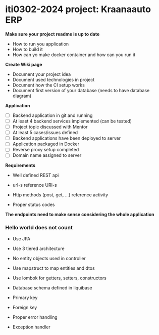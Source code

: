 # iti0302-2024 project: Kraanaauto ERP

**Make sure your project readme is up to date**

- How to run you application
- How to build it
- How can yo make docker container and how can you run it


**Create Wiki page**

- Document your project idea
- Document used technologies in project
- Document how the CI setup works
- Document first version of your database (needs to have database diagram)

**Application**

- [ ] Backend application in git and running
- [ ] At least 4 backend services implemented (can be tested)
- [ ] Project topic discussed with Mentor
- [ ] At least 5 cases/issues defined
- [ ] Backend applications have been deployed to server
- [ ] Application packaged in Docker
- [ ] Reverse proxy setup completed
- [ ] Domain name assigned to server

**Requirements**

- Well defined REST api

- url-s reference URI-s
- Http methods (post, get, ...) reference activity
- Proper status codes

**The endpoints need to make sense considering the whole application**

### Hello world does not count

- Use JPA
- Use 3 tiered architecture

- No entity objects used in controller

- Use mapstruct to map entities and dtos
- Use lombok for getters, setters, constructors
- Database schema defined in liquibase

- Primary key
- Foreign key

- Proper error handling

- Exception handler
